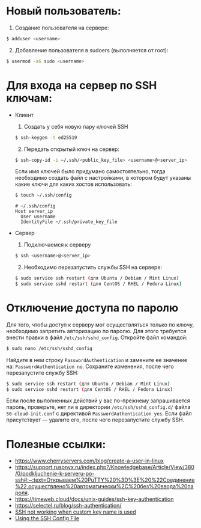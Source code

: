 # Новый пользователь:
1. Создание пользователя на сервере: 
```bash
$ adduser <username>
```
2. Добавление пользователя <username> в sudoers (выполняется от root):
```bash
$ usermod -aG sudo <username>
```

# Для входа на сервер по SSH ключам:
- Клиент
  1. Создать у себя новую пару ключей SSH
  ```bash
  $ ssh-keygen -t ed25519
  ```
  2. Передать открытый ключ на сервер:
  ```bash
  $ ssh-copy-id -i ~/.ssh/<public_key_file> <username>@<server_ip>
  ```
  Если имя ключей было придумано самостоятельно, тогда необходимо создать файл с настройками, в котором будут указаны какие ключи для каких хостов использовать:
  ```bash
  $ touch ~/.ssh/config
  ```
  ```
  # ~/.ssh/config
  Host server_ip
    User username
    IdentityFile ~/.ssh/private_key_file
  ```
  
- Сервер
  1. Подключаемся к серверу
  ```bash
  $ ssh <username>@<server_ip>
  ```
  2. Необходимо перезапустить службы SSH на сервере:
  ```bash
  $ sudo service ssh restart (для Ubuntu / Debian / Mint Linux)
  $ sudo service sshd restart (для CentOS / RHEL / Fedora Linux)
  ```

# Отключение доступа по паролю

Для того, чтобы доступ к серверу мог осуществляться только по ключу, необходимо запретить авторизацию по паролю. Для этого требуется внести правки в файл `/etc/ssh/sshd_config`.
Откройте файл командой:
```bash
$ sudo nano /etc/ssh/sshd_config
```
Найдите в нем строку `PasswordAuthentication` и замените ее значение на: `PasswordAuthentication no`.
Сохраните изменения, после чего перезапустите службу SSH: 
```bash
$ sudo service ssh restart (для Ubuntu / Debian / Mint Linux)
$ sudo service sshd restart (для CentOS / RHEL / Fedora Linux)
```

Если после выполненных действий у вас по-прежнему запрашивается пароль, проверьте, нет ли в директории `/etc/ssh/sshd_config.d/` файла `50-cloud-init.conf` с директивой `PasswordAuthentication yes`.
Если файл присутствует — удалите его, после чего перезапустите службу SSH.

# Полезные ссылки:
- https://www.cherryservers.com/blog/create-a-user-in-linux
- https://support.rusonyx.ru/index.php?/Knowledgebase/Article/View/380/0/podkljuchenie-k-serveru-po-ssh#:~:text=Открываем%20PuTTY%20%3D%3E%20%22Соединение%22,осуществлено%20автоматически%2C%20без%20ввода%20пароля.
- https://timeweb.cloud/docs/unix-guides/ssh-key-authentication
- https://selectel.ru/blog/ssh-authentication/
- [SSH not working when custom key name is used](https://serverfault.com/questions/1119891/ssh-not-working-when-custom-key-name-is-used)
- [Using the SSH Config File](https://linuxize.com/post/using-the-ssh-config-file/)
